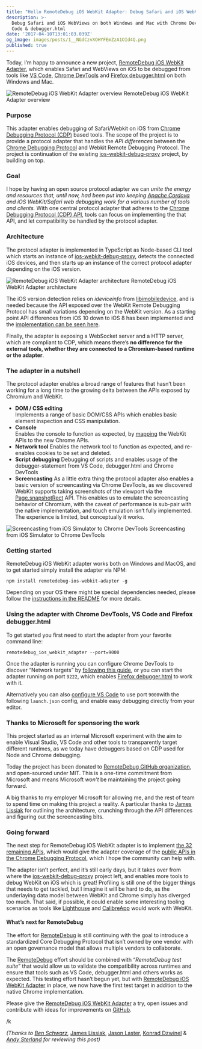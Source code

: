 ```yaml
---
title: "Hello RemoteDebug iOS WebKit Adapter: Debug Safari and iOS WebViews from anywhere \U0001F4E1\U0001F4F1"
description: >-
  Debug Safari and iOS WebViews on both Windows and Mac with Chrome DevTools, VS
  Code & debugger.html
date: '2017-04-10T13:01:03.039Z'
og_image: images/posts/1__NGdCzvXOHYFEmZzA1OId4Q.png
published: true
---
```


Today, I’m happy to announce a new project, [RemoteDebug iOS WebKit Adapter](https://github.com/RemoteDebug/remotedebug-ios-webkit-adapter), which enables Safari and WebViews on iOS to be debugged from tools like [VS Code](http://code.visualstudio.com), [Chrome DevTools](https://developers.google.com/web/tools/chrome-devtools/) and [Firefox debugger.html](https://github.com/devtools-html/debugger.html) on both Windows and Mac.

![RemoteDebug iOS WebKit Adapter overview](/images/posts/1__NGdCzvXOHYFEmZzA1OId4Q.png)
RemoteDebug iOS WebKit Adapter overview

### Purpose

This adapter enables debugging of Safari/Webkit on iOS from [Chrome Debugging Protocol (CDP)](https://github.com/ChromeDevTools/devtools-protocol) based tools. The scope of the project is to provide a protocol adapter that handles the _API differences_ between the [Chrome Debugging Protocol](https://github.com/ChromeDevTools/devtools-protocol) and Webkit Remote Debugging Protocol. The project is continuation of the existing [ios-webkit-debug-proxy](https://github.com/google/ios-webkit-debug-proxy) project, by building on top.

### Goal

I hope by having an open source protocol adapter we can _unite the energy and resources that, until now, had been put into keeping_ [_Apache Cordova_](https://cordova.apache.org/) _and iOS WebKit/Safari web debugging work for a various number of tools and clients._ With one central protocol adapter that adheres to the [Chrome Debugging Protocol (CDP) API](https://github.com/ChromeDevTools/devtools-protocol), tools can focus on implementing the that API, and let compatibility be handled by the protocol adapter.

### Architecture

The protocol adapter is implemented in TypeScript as Node-based CLI tool which starts an instance of [ios-webkit-debug-proxy](https://github.com/google/ios-webkit-debug-proxy), detects the connected iOS devices, and then starts up an instance of the correct protocol adapter depending on the iOS version.

![RemoteDebug iOS WebKit Adapter architecture](/images/posts/1__2mCWfCt14HkSghg8fDcMug.png)
RemoteDebug iOS WebKit Adapter architecture

The iOS version detection relies on _ideviceinfo_ from [libimobiledevice](http://www.libimobiledevice.org/), and is needed because the API exposed over the WebKit Remote Debugging Protocol has small variations depending on the WebKit version. As a starting point API differences from iOS 10 down to iOS 8 has been implemented and the [implementation can be seen here](https://github.com/RemoteDebug/remotedebug-ios-webkit-adapter/tree/master/src/protocols/ios).

Finally, the adapter is exposing a WebSocket server and a HTTP server, which are compliant to CDP, which means there’s **no difference for the external tools, whether they are connected to a Chromium-based runtime or the adapter**.

### The adapter in a nutshell

The protocol adapter enables a broad range of features that hasn’t been working for a long time to the growing delta between the APIs exposed by Chromium and WebKit.

- **DOM / CSS editing**  
  Implements a range of basic DOM/CSS APIs which enables basic element inspection and CSS manipulation.
- **Console**  
  Enables the console to function as expected, by [mapping](https://github.com/RemoteDebug/remotedebug-ios-webkit-adapter/blob/master/src/protocols/ios/ios.ts#L79) the WebKit APIs to the new Chrome APIs.
- **Network tool**
  Enables the network tool to function as expected, and re-enables cookies to be set and deleted.
- **Script debugging**
  Debugging of scripts and enables usage of the debugger-statement from VS Code, debugger.html and Chrome DevTools
- **Screencasting**
  As a little extra thing the protocol adapter also enables a basic version of screencasting via Chrome DevTools, as we discovered WebKit supports taking screenshots of the viewport via the [Page.snapshotRect](http://compatibility.remotedebug.org/Page/Safari%20iOS%2010.0/commands/snapshotRect) API. This enables us to emulate the screencasting behavior of Chromium, with the caveat of performance is sub-pair with the native implementation, and touch emulation isn’t fully implemented. The experience is limited, but conceptually it works.

![Screencasting from iOS Simulator to Chrome DevTools](/images/posts/1__miVTt5ZXauyHyUYAYw__jXA.gif)
Screencasting from iOS Simulator to Chrome DevTools

### Getting started

RemoteDebug iOS WebKit adapter works both on Windows and MacOS, and to get started simply install the adapter via NPM:

```
npm install remotedebug-ios-webkit-adapter -g
```

Depending on your OS there might be special dependencies needed, please follow the [instructions in the README](https://github.com/RemoteDebug/remotedebug-ios-webkit-adapter#getting-started) for more details.

### Using the adapter with Chrome DevTools, VS Code and Firefox debugger.html

To get started you first need to start the adapter from your favorite command line:

```
remotedebug_ios_webkit_adapter --port=9000
```

Once the adapter is running you can configure Chrome DevTools to discover “Network targets” by [following this guide](https://github.com/RemoteDebug/remotedebug-ios-webkit-adapter#usage-with-chrome-canary-and-chrome-devtools), or you can start the adapter running on port `9222`, which enables [Firefox debugger.html](https://github.com/RemoteDebug/remotedebug-ios-webkit-adapter#using-with-mozilla-debuggerhtml) to work with it.

Alternatively you can also [configure VS Code](https://github.com/RemoteDebug/remotedebug-ios-webkit-adapter/blob/master/README.md#using-with-microsoft-vs-code) to use port `9000`with the following `launch.json` config, and enable easy debugging directly from your editor.

### Thanks to Microsoft for sponsoring the work

This project started as an internal Microsoft experiment with the aim to enable Visual Studio, VS Code and other tools to transparently target different runtimes, as we today have debuggers based on CDP used for Node and Chrome debugging.

Today the project has been donated to [RemoteDebug GitHub organization](https://github.com/RemoteDebug), and open-sourced under MIT. This is a one-time commitment from Microsoft and means Microsoft _won’t_ be maintaining the project going forward.

A big thanks to my employer Microsoft for allowing me, and the rest of team to spend time on making this project a reality. A particular thanks to [James Lissiak](https://github.com/jalissia) for outlining the architecture, crunching through the API differences and figuring out the screencasting bits.

### Going forward

The next step for RemoteDebug iOS WebKit adapter is to implement [the 32 remaining APIs](https://github.com/RemoteDebug/remotedebug-ios-webkit-adapter/issues), which would give the adapter coverage of the [public APIs in the Chrome Debugging Protocol](http://compatibility.remotedebug.org), which I hope the community can help with.

The adapter isn’t perfect, and it’s still early days, but it takes over from where the [ios-webkit-debug-proxy](https://github.com/google/ios-webkit-debug-proxy) project left, and enables more tools to debug WebKit on iOS which is great! Profiling is still one of the bigger things that needs to get tackled, but I imagine it will be hard to do, as the underlaying data model between WebKit and Chrome simply has diverged too much. That said, if possible, it could enable some interesting tooling scenarios as tools like [Lighthouse](https://github.com/GoogleChrome/lighthouse) and [CalibreApp](https://calibreapp.com/) would work with WebKit.

#### What’s next for RemoteDebug

The effort for [RemoteDebug](http://remotedebug.org) is still continuing with the goal to introduce a standardized Core Debugging Protocol that isn’t owned by one vendor with an open governance model that allows multiple vendors to collaborate.

The [RemoteDebug](http://remotedebug.org) effort should be combined with “_RemoteDebug test suite_” that would allow us to validate the compatibility across runtimes and ensure that tools such as VS Code, debugger.html and others works as expected. This testing effort hasn’t begun yet, but with [RemoteDebug iOS WebKit Adapter](https://github.com/RemoteDebug/remotedebug-ios-webkit-adapter) in place, we now have the first test target in addition to the native Chrome implementation.

Please give the [RemoteDebug iOS WebKit Adapter](https://github.com/RemoteDebug/remotedebug-ios-webkit-adapter) a try, open issues and contribute with ideas for improvements on [GitHub](https://github.com/RemoteDebug/remotedebug-ios-webkit-adapter).

/k

_(Thanks to_ [_Ben Schwarz_](https://mobile.twitter.com/benschwarz)_,_ [James Lissiak](https://github.com/jalissia), [Jason Laster](https://twitter.com/jasonlaster11), [Konrad Dzwinel](https://mobile.twitter.com/kdzwinel) & [_Andy Sterland_](https://twitter.com/andysterland) _for reviewing this post)_
